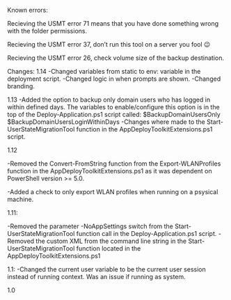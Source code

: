 Known errors:

Recieving the USMT error 71 means that you have done something wrong with the folder permissions.

Recieving the USMT error 37, don’t run this tool on a server you fool 😉

Recieving the USMT error 26, check volume size of the backup destination.

Changes:
1.14
-Changed variables from static to env: variable in the deployment script.
-Changed logic in when prompts are shown.
-Changed branding.

1.13
-Added the option to backup only domain users who has logged in within defined days. The variables to enable/configure this option is in the top of the Deploy-Application.ps1 script called:
$BackupDomainUsersOnly
$BackupDomainUsersLoginWithinDays
-Changes where made to the Start-UserStateMigrationTool function in the AppDeployToolkitExtensions.ps1 script.

1.12

-Removed the Convert-FromString function from the Export-WLANProfiles function in the AppDeployToolkitExtensions.ps1 as it was dependent on PowerShell version >= 5.0.

-Added a check to only export WLAN profiles when running on a psysical machine.

1.11:

-Removed the parameter -NoAppSettings switch from the Start-UserStateMigrationTool function call in the Deploy-Application.ps1 script.
-Removed the custom XML from the command line string in the Start-UserStateMigrationTool function located in the AppDeployToolkitExtensions.ps1

1.1:
-Changed the current user variable to be the current user session instead of running context. Was an issue if running as system.

1.0
